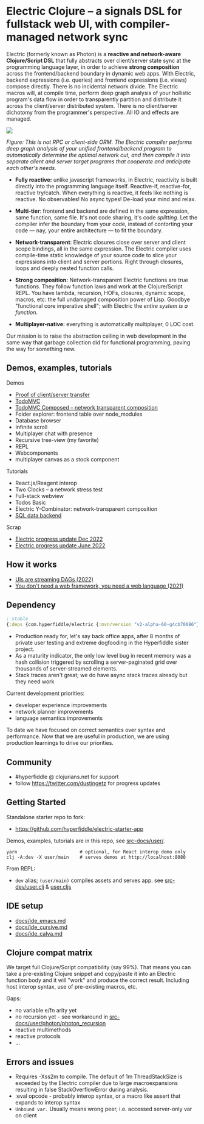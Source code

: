 # Electric Clojure – a signals DSL for fullstack web UI, with compiler-managed network sync

Electric (formerly known as Photon) is a **reactive and network-aware Clojure/Script DSL** that fully abstracts over client/server state sync at the programming language layer, in order to achieve **strong composition** across the frontend/backend boundary in dynamic web apps. With Electric, backend expressions (i.e. queries) and frontend expressions (i.e. views) compose directly. There is no incidental network divide. The Electric macros will, at compile time, perform deep graph analysis of your hollistic program's data flow in order to transparently partition and distribute it across the client/server distributed system. There is no client/server dichotomy from the programmer's perspective. All IO and effects are managed.

![](docs/electric-explainer-5.png)

*Figure: This is not RPC or client-side ORM. The Electric compiler performs deep graph analysis of your unified frontend/backend program to automatically determine the optimal network cut, and then compile it into separate client and server target programs that cooperate and anticipate each other's needs.*


- **Fully reactive:** unlike javascript frameworks, in Electric, reactivity is built directly into the programming language itself. Reactive-if, reactive-for, reactive try/catch. When everything is reactive, it feels like nothing is reactive. No observables! No async types! De-load your mind and relax.


- **Multi-tier**: frontend and backend are defined in the same expression, same function, same file. It's not code sharing, it's code *splitting*. Let the compiler infer the boundary from your code, instead of contorting your code — nay, your entire architecture — to fit the boundary.


- **Network-transparent**: Electric closures close over server and client scope bindings, all in the same expression. The Electric compiler uses compile-time static knowledge of your source code to slice your expressions into client and server portions. Right through closures, loops and deeply nested function calls.


- **Strong composition:** Network-transparent Electric functions are true functions. They follow function laws and work at the Clojure/Script REPL. You have lambda, recursion, HOFs, closures, dynamic scope, macros, etc: the full undamaged composition power of Lisp. Goodbye "functional core imperative shell"; with Electric the *entire system is a function*.


- **Multiplayer-native:** everything is automatically multiplayer, 0 LOC cost.


Our mission is to raise the abstraction ceiling in web development in the same way that garbage collection did for functional programming, paving the way for something new.

## Demos, examples, tutorials

Demos

* [Proof of client/server transfer](https://gist.github.com/dustingetz/35f0e036283c49605f73917132931414)
* [TodoMVC](https://gist.github.com/dustingetz/2c1916766be8a61baa39f9f88feafc44)
* [TodoMVC Composed – network transparent composition](https://gist.github.com/dustingetz/bba2aa18acc5de8d2685d3de23bad515)
* Folder explorer: frontend table over node_modules
* Database browser
* Infinite scroll
* Multiplayer chat with presence
* Recursive tree-view (my favorite)
* REPL
* Webcomponents
* multiplayer canvas as a stock component

Tutorials

* React.js/Reagent interop
* Two Clocks – a network stress test
* Full-stack webview
* Todos Basic
* Electric Y-Combinator: network-transparent composition
* [SQL data backend](https://gist.github.com/dustingetz/1960436eb4044f65ddfcfce3ee0641b7)

Scrap

* [Electric progress update Dec 2022](https://hyperfiddle.notion.site/Electric-Clojure-progress-Dec-2022-5416dda526e24e5ab7ccb7eb48c797ed)
* [Electric progress update June 2022](https://hyperfiddle.notion.site/Photon-progress-June-2022-57aee367c20e45b3b80366d1abe4fbc3)

## How it works
* [UIs are streaming DAGs (2022)](https://hyperfiddle.notion.site/UIs-are-streaming-DAGs-e181461681a8452bb9c7a9f10f507991)
* [You don't need a web framework, you need a web language (2021)](https://hyperfiddle.notion.site/Reactive-Clojure-You-don-t-need-a-web-framework-you-need-a-web-language-44b5bfa526be4af282863f34fa1cfffc)

## Dependency

```clojure
; stable
{:deps {com.hyperfiddle/electric {:mvn/version "v2-alpha-60-g4cb70086"}}}
```

- Production ready for, let's say back office apps, after 8 months of private user testing and extreme dogfooding in the Hyperfiddle sister project.
- As a maturity indicator, the only low level bug in recent memory was a hash collision triggered by scrolling a server-paginated grid over thousands of server-streamed elements.
- Stack traces aren't great; we do have async stack traces already but they need work

Current development priorities:
* developer experience improvements
* network planner improvements
* language semantics improvements

To date we have focused on correct semantics over syntax and performance. Now that we are useful in production, we are using production learnings to drive our priorities.

## Community

* #hyperfiddle @ clojurians.net for support
* follow https://twitter.com/dustingetz for progress updates

## Getting Started

Standalone starter repo to fork:
* https://github.com/hyperfiddle/electric-starter-app

Demos, examples, tutorials are in this repo, see [src-docs/user/](https://github.com/hyperfiddle/electric/tree/master/src-docs/user).

```shell
yarn                       # optional, for React interop demo only
clj -A:dev -X user/main    # serves demos at http://localhost:8080
```

From REPL:
* `dev` alias; `(user/main)` compiles assets and serves app. see [src-dev/user.clj](https://github.com/hyperfiddle/electric/blob/master/src-dev/user.clj) & [user.cljs](https://github.com/hyperfiddle/electric/blob/master/src-dev/user.cljs)

## IDE setup

* [docs/ide_emacs.md](docs/ide_emacs.md)
* [docs/ide_cursive.md](docs/ide_cursive.md)
* [docs/ide_calva.md](docs/ide_calva.md)

## Clojure compat matrix

We target full Clojure/Script compatibility (say 99%). That means you can take a pre-existing Clojure snippet and copy/paste it into an Electric function body and it will "work" and produce the correct result. Including host interop syntax, use of pre-existing macros, etc.

Gaps:

- no variable e/fn arity yet
- no recursion yet - see workaround in [src-docs/user/photon/photon_recursion](https://github.com/hyperfiddle/electric/blob/master/src-docs/user/electric/electric_recursion.cljc)
- reactive multimethods
- reactive protocols
- ...

## Errors and issues
* Requires -Xss2m to compile. The default of 1m ThreadStackSize is exceeded by the Electric compiler due to large macroexpansions resulting in false StackOverflowError during analysis.
* :eval opcode - probably interop syntax, or a macro like assert that expands to interop syntax
* `Unbound var.` Usually means wrong peer, i.e. accessed server-only var on client
